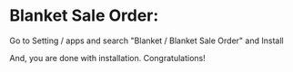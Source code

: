 Blanket Sale Order:
=========================================================

Go to Setting / apps and search "Blanket / Blanket Sale Order" and Install

And, you are done with installation. Congratulations!
